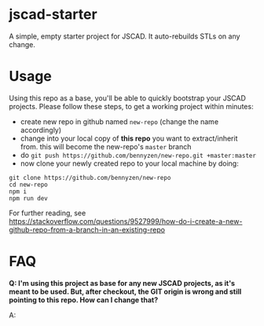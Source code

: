 # jscad-starter
A simple, empty starter project for JSCAD. It auto-rebuilds STLs on any change.

# Usage
Using this repo as a base, you'll be able to quickly bootstrap your JSCAD projects. Please follow these steps, to get a working project within minutes:
- create new repo in github named `new-repo` (change the name accordingly)
- change into your local copy of **this repo** you want to extract/inherit from. this will become the new-repo's `master` branch 
- do `git push https://github.com/bennyzen/new-repo.git +master:master`
- now clone your newly created repo to your local machine by doing: 
```
git clone https://github.com/bennyzen/new-repo
cd new-repo
npm i
npm run dev
```

For further reading, see https://stackoverflow.com/questions/9527999/how-do-i-create-a-new-github-repo-from-a-branch-in-an-existing-repo

# FAQ

**Q: I'm using this project as base for any new JSCAD projects, as it's meant to be used. But, after checkout, the GIT origin is wrong and still pointing to this repo. How can I change that?**

A: 
